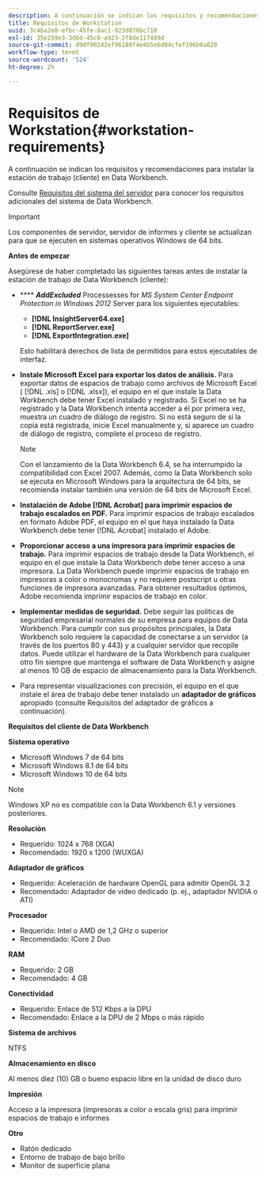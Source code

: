 ```yaml
---
description: A continuación se indican los requisitos y recomendaciones para instalar la estación de trabajo (cliente) en Data Workbench.
title: Requisitos de Workstation
uuid: 3c4ba2e8-efbc-45fe-8ac1-923d070bc710
exl-id: 35e259e3-3d6d-45c8-a923-2f8de117489d
source-git-commit: d9df90242ef96188f4e4b5e6d04cfef196b0a628
workflow-type: tm+mt
source-wordcount: '524'
ht-degree: 2%

---
```


# Requisitos de Workstation{#workstation-requirements}

A continuación se indican los requisitos y recomendaciones para instalar la estación de trabajo (cliente) en Data Workbench.

Consulte [Requisitos del sistema del servidor](https://docs.adobe.com/help/en/data-workbench/using/server-admin-install/c-msr-server.html) para conocer los requisitos adicionales del sistema de Data Workbench.

>[!IMPORTANT]
>
>Los componentes de servidor, servidor de informes y cliente se actualizan para que se ejecuten en sistemas operativos Windows de 64 bits.

**Antes de empezar**

Asegúrese de haber completado las siguientes tareas antes de instalar la estación de trabajo de Data Workbench (cliente):

* **** ***AddExcluded*** Processesses for  *MS System Center Endpoint Protection in Windows 2012* Server para los siguientes ejecutables:

   * **[!DNL InsightServer64.exe]**
   * **[!DNL ReportServer.exe]**
   * **[!DNL ExportIntegration.exe]**

   Esto habilitará derechos de lista de permitidos para estos ejecutables de interfaz.

* **Instale Microsoft Excel para exportar los datos de análisis.** Para exportar datos de espacios de trabajo como archivos de Microsoft Excel (  [!DNL .xls] o  [!DNL .xlsx]), el equipo en el que instale la Data Workbench debe tener Excel instalado y registrado. Si Excel no se ha registrado y la Data Workbench intenta acceder a él por primera vez, muestra un cuadro de diálogo de registro. Si no está seguro de si la copia está registrada, inicie Excel manualmente y, si aparece un cuadro de diálogo de registro, complete el proceso de registro.

   >[!NOTE]
   >
   >Con el lanzamiento de la Data Workbench 6.4, se ha interrumpido la compatibilidad con Excel 2007. Además, como la Data Workbench solo se ejecuta en Microsoft Windows para la arquitectura de 64 bits, se recomienda instalar también una versión de 64 bits de Microsoft Excel.

* **Instalación de Adobe  [!DNL Acrobat] para imprimir espacios de trabajo escalados en PDF.** Para imprimir espacios de trabajo escalados en formato Adobe PDF, el equipo en el que haya instalado la Data Workbench debe tener  [!DNL Acrobat] instalado el Adobe.

* **Proporcionar acceso a una impresora para imprimir espacios de trabajo.** Para imprimir espacios de trabajo desde la Data Workbench, el equipo en el que instale la Data Workbench debe tener acceso a una impresora. La Data Workbench puede imprimir espacios de trabajo en impresoras a color o monocromas y no requiere postscript u otras funciones de impresora avanzadas. Para obtener resultados óptimos, Adobe recomienda imprimir espacios de trabajo en color.
* **Implementar medidas de seguridad.** Debe seguir las políticas de seguridad empresarial normales de su empresa para equipos de Data Workbench. Para cumplir con sus propósitos principales, la Data Workbench solo requiere la capacidad de conectarse a un servidor (a través de los puertos 80 y 443) y a cualquier servidor que recopile datos. Puede utilizar el hardware de la Data Workbench para cualquier otro fin siempre que mantenga el software de Data Workbench y asigne al menos 10 GB de espacio de almacenamiento para la Data Workbench.
* Para representar visualizaciones con precisión, el equipo en el que instale el área de trabajo debe tener instalado un **adaptador de gráficos** apropiado (consulte Requisitos del adaptador de gráficos a continuación).

**Requisitos del cliente de Data Workbench**

**Sistema operativo**

* Microsoft Windows 7 de 64 bits
* Microsoft Windows 8.1 de 64 bits
* Microsoft Windows 10 de 64 bits

>[!NOTE]
>
>Windows XP no es compatible con la Data Workbench 6.1 y versiones posteriores.

**Resolución**

* Requerido: 1024 x 768 (XGA)
* Recomendado: 1920 x 1200 (WUXGA)

**Adaptador de gráficos**

* Requerido: Aceleración de hardware OpenGL para admitir OpenGL 3.2
* Recomendado: Adaptador de vídeo dedicado (p. ej., adaptador NVIDIA o ATI)

**Procesador**

* Requerido: Intel o AMD de 1,2 GHz o superior
* Recomendado: ICore 2 Duo

**RAM**

* Requerido: 2 GB
* Recomendado: 4 GB

**Conectividad**

* Requerido: Enlace de 512 Kbps a la DPU
* Recomendado: Enlace a la DPU de 2 Mbps o más rápido

**Sistema de archivos**

NTFS

**Almacenamiento en disco**

Al menos diez (10) GB o bueno espacio libre en la unidad de disco duro

**Impresión**

Acceso a la impresora (impresoras a color o escala gris) para imprimir espacios de trabajo e informes

**Otro**

* Ratón dedicado
* Entorno de trabajo de bajo brillo
* Monitor de superficie plana
